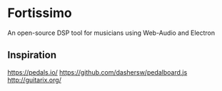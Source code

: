 # Fortissimo

An open-source DSP tool for musicians using Web-Audio and Electron

## Inspiration

https://pedals.io/
https://github.com/dashersw/pedalboard.js
http://guitarix.org/
